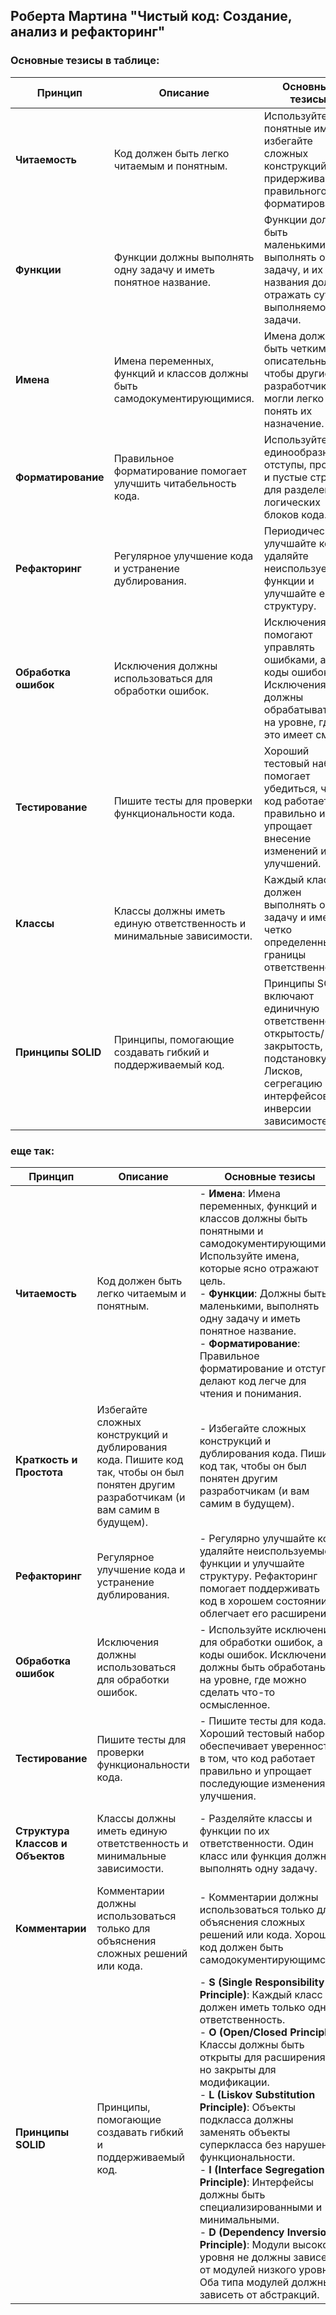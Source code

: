 ##  Роберта Мартина "Чистый код: Создание, анализ и рефакторинг"


### Основные тезисы в таблице:

| **Принцип**                     | **Описание**                                                                                         | **Основные тезисы**                                                                                                            | **Пример**                                                                                                                                       |
|---------------------------------|-----------------------------------------------------------------------------------------------------|-------------------------------------------------------------------------------------------------------------------------------|--------------------------------------------------------------------------------------------------------------------------------------------------|
| **Читаемость**                  | Код должен быть легко читаемым и понятным.                                                          | Используйте понятные имена, избегайте сложных конструкций, придерживайтесь правильного форматирования.                        | **Пример имени**: `calculateTotalAmount()` вместо `calcAmt()`. **Пример функции**: `public double calculateTotalAmount() { // implementation }` |
| **Функции**                     | Функции должны выполнять одну задачу и иметь понятное название.                                      | Функции должны быть маленькими, выполнять одну задачу, и их названия должны отражать суть выполняемой задачи.                   | **Пример функции**: `public void processOrder(Order order) { // process order }`                                                               |
| **Имена**                       | Имена переменных, функций и классов должны быть самодокументирующимися.                              | Имена должны быть четкими и описательными, чтобы другие разработчики могли легко понять их назначение.                         | **Пример**: `int numberOfItems` вместо `int n`.                                                                                                 |
| **Форматирование**              | Правильное форматирование помогает улучшить читабельность кода.                                      | Используйте единообразные отступы, пробелы и пустые строки для разделения логических блоков кода.                                | **Пример**: Использование 4 пробелов для отступов и пустые строки для разделения функций.                                                      |
| **Рефакторинг**                 | Регулярное улучшение кода и устранение дублирования.                                                 | Периодически улучшайте код, удаляйте неиспользуемые функции и улучшайте его структуру.                                          | **Пример**: Переместить часто используемый код в отдельный метод, чтобы избежать дублирования.                                                  |
| **Обработка ошибок**            | Исключения должны использоваться для обработки ошибок.                                               | Исключения помогают управлять ошибками, а не коды ошибок. Исключения должны обрабатываться на уровне, где это имеет смысл.     | **Пример**: `try { // code } catch (IOException e) { // handle exception }`                                                                      |
| **Тестирование**                | Пишите тесты для проверки функциональности кода.                                                      | Хороший тестовый набор помогает убедиться, что код работает правильно и упрощает внесение изменений и улучшений.                | **Пример**: Использование JUnit для написания тестов к методам.                                                                                  |
| **Классы**                      | Классы должны иметь единую ответственность и минимальные зависимости.                               | Каждый класс должен выполнять одну задачу и иметь четко определенные границы ответственности.                                  | **Пример**: Класс `OrderProcessor` отвечает только за обработку заказов, а не за управление пользователями.                                      |
| **Принципы SOLID**              | Принципы, помогающие создавать гибкий и поддерживаемый код.                                           | Принципы SOLID включают единичную ответственность, открытость/закрытость, подстановку Лисков, сегрегацию интерфейсов и инверсии зависимостей. | **Примеры**: Использование интерфейсов для абстракций и разделение ответственности между классами.                                             |

### еще так:

| **Принцип**                     | **Описание**                                                                                         | **Основные тезисы**                                                                                                            | **Пример**                                                                                                                                       |
|---------------------------------|-----------------------------------------------------------------------------------------------------|-------------------------------------------------------------------------------------------------------------------------------|--------------------------------------------------------------------------------------------------------------------------------------------------|
| **Читаемость**                  | Код должен быть легко читаемым и понятным.                                                          | - **Имена**: Имена переменных, функций и классов должны быть понятными и самодокументирующимися. Используйте имена, которые ясно отражают цель. <br> - **Функции**: Должны быть маленькими, выполнять одну задачу и иметь понятное название. <br> - **Форматирование**: Правильное форматирование и отступы делают код легче для чтения и понимания. | **Пример имени**: `calculateTotalAmount()` вместо `calcAmt()`. <br> **Пример функции**: `public double calculateTotalAmount() { // implementation }` |
| **Краткость и Простота**        | Избегайте сложных конструкций и дублирования кода. Пишите код так, чтобы он был понятен другим разработчикам (и вам самим в будущем). | - Избегайте сложных конструкций и дублирования кода. Пишите код так, чтобы он был понятен другим разработчикам (и вам самим в будущем). | **Пример**: Переместить часто используемый код в отдельный метод, чтобы избежать дублирования.                                                  |
| **Рефакторинг**                 | Регулярное улучшение кода и устранение дублирования.                                                 | - Регулярно улучшайте код, удаляйте неиспользуемые функции и улучшайте структуру. Рефакторинг помогает поддерживать код в хорошем состоянии и облегчает его расширение. | **Пример**: Переместить часто используемый код в отдельный метод, чтобы избежать дублирования.                                                  |
| **Обработка ошибок**            | Исключения должны использоваться для обработки ошибок.                                               | - Используйте исключения для обработки ошибок, а не коды ошибок. Исключения должны быть обработаны на уровне, где можно сделать что-то осмысленное. | **Пример**: `try { // code } catch (IOException e) { // handle exception }`                                                                      |
| **Тестирование**                | Пишите тесты для проверки функциональности кода.                                                      | - Пишите тесты для кода. Хороший тестовый набор обеспечивает уверенность в том, что код работает правильно и упрощает последующие изменения и улучшения. | **Пример**: Использование JUnit для написания тестов к методам.                                                                                  |
| **Структура Классов и Объектов** | Классы должны иметь единую ответственность и минимальные зависимости.                               | - Разделяйте классы и функции по их ответственности. Один класс или функция должны выполнять одну задачу. | **Пример**: Класс `OrderProcessor` отвечает только за обработку заказов, а не за управление пользователями.                                      |
| **Комментарии**                | Комментарии должны использоваться только для объяснения сложных решений или кода.                    | - Комментарии должны использоваться только для объяснения сложных решений или кода. Хороший код должен быть самодокументирующимся. | **Пример**: Использование комментариев для объяснения сложной логики, если код самодокументирующийся, комментарии не нужны.                     |
| **Принципы SOLID**              | Принципы, помогающие создавать гибкий и поддерживаемый код.                                           | - **S (Single Responsibility Principle)**: Каждый класс должен иметь только одну ответственность. <br> - **O (Open/Closed Principle)**: Классы должны быть открыты для расширения, но закрыты для модификации. <br> - **L (Liskov Substitution Principle)**: Объекты подкласса должны заменять объекты суперкласса без нарушения функциональности. <br> - **I (Interface Segregation Principle)**: Интерфейсы должны быть специализированными и минимальными. <br> - **D (Dependency Inversion Principle)**: Модули высокого уровня не должны зависеть от модулей низкого уровня. Оба типа модулей должны зависеть от абстракций. | **Пример**: Использование интерфейсов для абстракций и разделение ответственности между классами.                                             |


